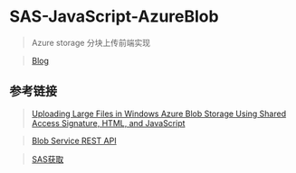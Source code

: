 # SAS-JavaScript-AzureBlob
> Azure storage 分块上传前端实现

> [Blog]()

## 参考链接
> [Uploading Large Files in Windows Azure Blob Storage Using Shared Access Signature, HTML, and JavaScript](http://gauravmantri.com/2013/02/16/uploading-large-files-in-windows-azure-blob-storage-using-shared-access-signature-html-and-javascript/)

> [Blob Service REST API](https://docs.microsoft.com/zh-cn/rest/api/storageservices/fileservices/blob-service-rest-api)

> [SAS获取](https://www.azure.cn/documentation/articles/storage-dotnet-shared-access-signature-part-1/)
